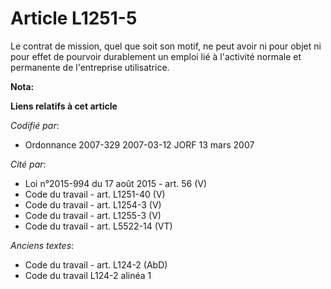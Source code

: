# Article L1251-5

Le contrat de mission, quel que soit son motif, ne peut avoir ni pour objet ni pour effet de pourvoir durablement un emploi
lié à l'activité normale et permanente de l'entreprise utilisatrice.

**Nota:**



**Liens relatifs à cet article**

_Codifié par_:

  - Ordonnance 2007-329 2007-03-12 JORF 13 mars 2007

_Cité par_:

  - Loi n°2015-994 du 17 août 2015 - art. 56 (V)
  - Code du travail - art. L1251-40 (V)
  - Code du travail - art. L1254-3 (V)
  - Code du travail - art. L1255-3 (V)
  - Code du travail - art. L5522-14 (VT)

_Anciens textes_:

  - Code du travail - art. L124-2 (AbD)
  - Code du travail L124-2 alinéa 1
